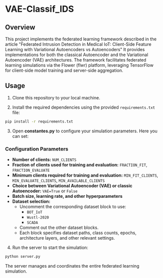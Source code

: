 # VAE-Classif_IDS
## Overview 
This project implements the federated learning framework described in the article "Federated Intrusion Detection in Medical IoT: Client-Side Feature Learning with Variational Autoencoders vs Autoencoders" It provides implementations for both the classical Autoencoder and the Variational Autoencoder (VAE) architectures. The framework facilitates federated learning simulations via the Flower (flwr) platform, leveraging TensorFlow for client-side model training and server-side aggregation.

## Usage
1. Clone this repository to your local machine.

2. Install the required dependencies using the provided `requirements.txt` file:

```bash
pip install -r requirements.txt

```


3. Open **constantes.py** to configure your simulation parameters. Here you can set:

### Configuration Parameters

- **Number of clients:** `NUM_CLIENTS`
- **Fraction of clients used for training and evaluation:** `FRACTION_FIT`, `FRACTION_EVALUATE`
- **Minimum clients required for training and evaluation:** `MIN_FIT_CLIENTS`, `MIN_EVALUATE_CLIENTS`, `MIN_AVAILABLE_CLIENTS`
- **Choice between Variational Autoencoder (VAE) or classic Autoencoder:** `VAE=True` or `False`
- **Batch size, learning rate, and other hyperparameters**
- **Dataset selection:**
  - Uncomment the corresponding dataset block to use:
    - `BOT_IoT`
    - `Wustl-2020`
    - `SCADA`
  - Comment out the other dataset blocks.
  - Each block specifies dataset paths, class counts, epochs, architecture layers, and other relevant settings.

4. Run the server to start the simulation:

```bash
python server.py
```
The server manages and coordinates the entire federated learning simulation.






